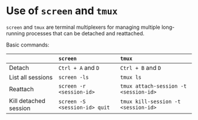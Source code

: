 # Use of `screen` and `tmux`

`screen` and `tmux` are terminal multiplexers for managing multiple long-running processes that can be detached and reattached.

Basic commands:

|   |`screen`|`tmux`|
|---|:---|:---|
|Detach|`Ctrl + A` and `D`|`Ctrl + B` and `D`|
|List all sessions|`screen -ls`|`tmux ls`|
|Reattach|`screen -r <session-id>`|`tmux attach-session -t <session-id>`|
|Kill detached session|`screen -S <session-id> quit`|`tmux kill-session -t <session-id>`|
